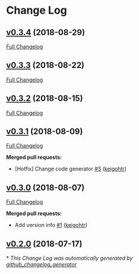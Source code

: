 # Change Log

## [v0.3.4](https://github.com/drucker/drucker-grpc-proto/tree/v0.3.4) (2018-08-29)
[Full Changelog](https://github.com/drucker/drucker-grpc-proto/compare/v0.3.3...v0.3.4)

## [v0.3.3](https://github.com/drucker/drucker-grpc-proto/tree/v0.3.3) (2018-08-22)
[Full Changelog](https://github.com/drucker/drucker-grpc-proto/compare/v0.3.2...v0.3.3)

## [v0.3.2](https://github.com/drucker/drucker-grpc-proto/tree/v0.3.2) (2018-08-15)
[Full Changelog](https://github.com/drucker/drucker-grpc-proto/compare/v0.3.1...v0.3.2)

## [v0.3.1](https://github.com/drucker/drucker-grpc-proto/tree/v0.3.1) (2018-08-09)
[Full Changelog](https://github.com/drucker/drucker-grpc-proto/compare/v0.3.0...v0.3.1)

**Merged pull requests:**

- \[Hotfix\] Change code generator [\#3](https://github.com/drucker/drucker-grpc-proto/pull/3) ([keigohtr](https://github.com/keigohtr))

## [v0.3.0](https://github.com/drucker/drucker-grpc-proto/tree/v0.3.0) (2018-08-07)
[Full Changelog](https://github.com/drucker/drucker-grpc-proto/compare/v0.2.0...v0.3.0)

**Merged pull requests:**

- Add version info [\#1](https://github.com/drucker/drucker-grpc-proto/pull/1) ([keigohtr](https://github.com/keigohtr))

## [v0.2.0](https://github.com/drucker/drucker-grpc-proto/tree/v0.2.0) (2018-07-17)


\* *This Change Log was automatically generated by [github_changelog_generator](https://github.com/skywinder/Github-Changelog-Generator)*